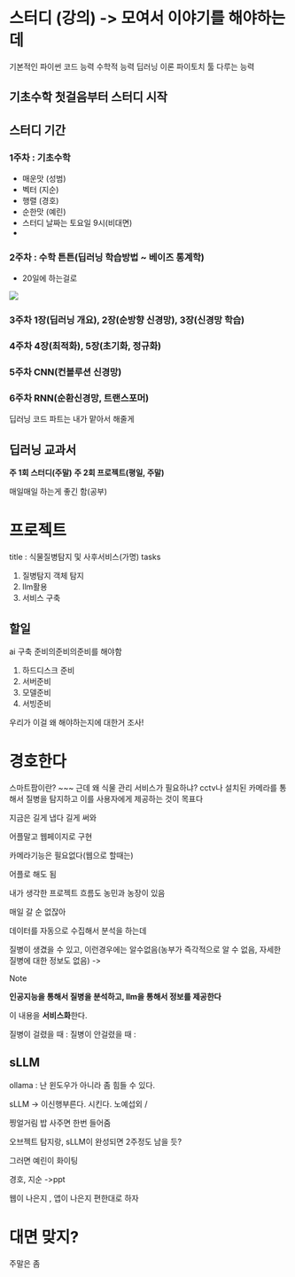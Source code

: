 # 스터디 (강의) -> 모여서 이야기를 해야하는데
기본적인 파이썬 코드 능력
수학적 능력
딥러닝 이론
파이토치 툴 다루는 능력

## 기초수학 첫걸음부터 스터디 시작
## 스터디 기간
### 1주차 : 기초수학
- 매운맛 (성범)
- 벡터 (지순)
- 행렬 (경호)
- 순한맛 (예린)
- 스터디 날짜는 토요일 9시(비대면)
- 
### 2주차 : 수학 튼튼(딥러닝 학습방법 ~ 베이즈 통계학)
- 20일에 하는걸로



![](https://i.imgur.com/boP2ZnX.png)

### 3주차 1장(딥러닝 개요), 2장(순방향 신경망), 3장(신경망 학습)
### 4주차 4장(최적화), 5장(초기화, 정규화)
### 5주차 CNN(컨볼루션 신경망)
### 6주차 RNN(순환신경망, 트랜스포머)

딥러닝 코드 파트는 내가 맡아서 해줄게


## 딥러닝 교과서
**주 1회 스터디(주말)**
**주 2회 프로젝트(평일, 주말)**

매일매일 하는게 좋긴 함(공부)


# 프로젝트
title : 식물질병탐지 및 사후서비스(가명)
tasks
1. 질병탐지 객체 탐지
2. llm활용
3. 서비스 구축

## 할일
ai 구축 준비의준비의준비를 해야함
1. 하드디스크 준비
2. 서버준비
3. 모델준비
4. 서빙준비

우리가 이걸 왜 해야하는지에 대한거 조사!

# 경호한다
스마트팜이란? ~~~
근데 왜 식물 관리 서비스가 필요하냐?
cctv나 설치된 카메라를 통해서 질병을 탐지하고 이를 사용자에게 제공하는 것이 목표다

지금은 길게 냅다 길게 써와

어플말고 웹페이지로 구현

카메라기능은 필요없다(웹으로 할때는)

어플로 해도 됨

내가 생각한 프로젝트 흐름도
농민과 농장이 있음

매일 갈 순 없잖아

데이터를 자동으로 수집해서 분석을 하는데

질병이 생겼을 수 있고, 이런경우에는 알수없음(농부가 즉각적으로 알 수 없음, 자세한 질병에 대한 정보도 없음) -> 

>[!note]
>**인공지능을 통해서 질병을 분석하고, llm을 통해서 정보를 제공한다**
>
>이 내용을 **서비스화**한다.

질병이 걸렸을 때 : 
질병이 안걸렸을 때 : 

## sLLM 
ollama : 난 윈도우가 아니라 좀 힘들 수 있다.

sLLM -> 이신행부른다. 시킨다. 노예섭외 / 

찡얼거림 밥 사주면 한번 들어줌 

오브젝트 탐지랑, sLLM이 완성되면 2주정도 남을 듯?

그러면 예린이 화이팅

경호, 지순 ->ppt

웹이 나은지 , 앱이 나은지 편한대로 하자

# 대면 맞지?
주말은 좀 